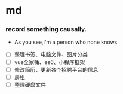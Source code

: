 # md
### record something causally.
- As you see,I'm a person who none knows

- [ ] 整理书签、电脑文件、图片分类
- [ ] vue全家桶、es6、小程序框架
- [ ] 修改简历，更新各个招聘平台的信息
- [ ] 房租
- [ ] 整理硬盘文件
